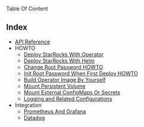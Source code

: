 Table Of Content

## Index

- [API Reference](./api.md)
- HOWTO
    - [Deploy StarRocks With Operator](./deploy_starrocks_with_operator_howto.md)
    - [Deploy StarRocks With Helm](./deploy_starrocks_with_helm_howto.md)
    - [Change Root Password HOWTO](./change_root_password_howto.md)
    - [Init Root Password When First Deploy HOWTO](./initialize_root_password_howto.md)
    - [Build Operator Image By Yourself](./build_the_operator_images_by_yourself_howto.md)
    - [Mount Persistent Volume](./mount_persistent_volume_howto.md)
    - [Mount External ConfigMaps Or Secrets](./mount_external_configmaps_or_secrets_howto.md)
    - [Logging and Related Configurations](./logging_and_related_configurations_howto.md)
- Integration
    - [Prometheus And Grafana](./integration/integration-prometheus-grafana.md)
    - [Datadog](./integration/integration-with-datadog.md)
